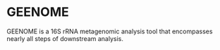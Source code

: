# GEENOME
GEENOME is a 16S rRNA metagenomic analysis tool that encompasses nearly all steps of downstream analysis. 
